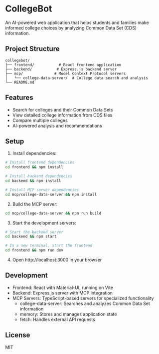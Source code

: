 # CollegeBot

An AI-powered web application that helps students and families make informed college choices by analyzing Common Data Set (CDS) information.

## Project Structure

```
collegebot/
├── frontend/           # React frontend application
├── backend/           # Express.js backend server
├── mcp/              # Model Context Protocol servers
│   └── college-data-server/  # College data search and analysis
└── README.md
```

## Features

- Search for colleges and their Common Data Sets
- View detailed college information from CDS files
- Compare multiple colleges
- AI-powered analysis and recommendations

## Setup

1. Install dependencies:
```bash
# Install frontend dependencies
cd frontend && npm install

# Install backend dependencies
cd backend && npm install

# Install MCP server dependencies
cd mcp/college-data-server && npm install
```

2. Build the MCP server:
```bash
cd mcp/college-data-server && npm run build
```

3. Start the development servers:
```bash
# Start the backend server
cd backend && npm start

# In a new terminal, start the frontend
cd frontend && npm run dev
```

4. Open http://localhost:3000 in your browser

## Development

- Frontend: React with Material-UI, running on Vite
- Backend: Express.js server with MCP integration
- MCP Servers: TypeScript-based servers for specialized functionality
  - college-data-server: Searches and analyzes Common Data Set information
  - memory: Stores and manages application state
  - fetch: Handles external API requests

## License

MIT
